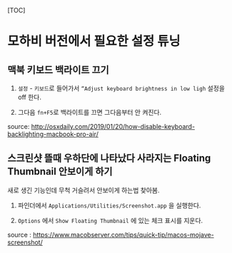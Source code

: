 [TOC]


# 모하비 버전에서 필요한 설정 튜닝

## 맥북 키보드 백라이트 끄기

1.  `설정` - `키보드`로 들어가서 `“Adjust keyboard brightness in low ligh` 설정을 off 한다.

2. 그다음  `fn+F5`로 백라이트를 끄면 그다음부터 안 켜진다.

source: http://osxdaily.com/2019/01/20/how-disable-keyboard-backlighting-macbook-pro-air/

## 스크린샷 뜰때 우하단에 나타났다 사라지는 Floating Thumbnail 안보이게 하기

새로 생긴 기능인데 무척 거슬려서 안보이게 하는법 찾아봄.

1. 파인더에서 `Applications/Utilities/Screenshot.app` 을 실행한다.

2. `Options` 에서 `Show Floating Thumbnail` 에 있는 체크 표시를 지운다.


source : https://www.macobserver.com/tips/quick-tip/macos-mojave-screenshot/
